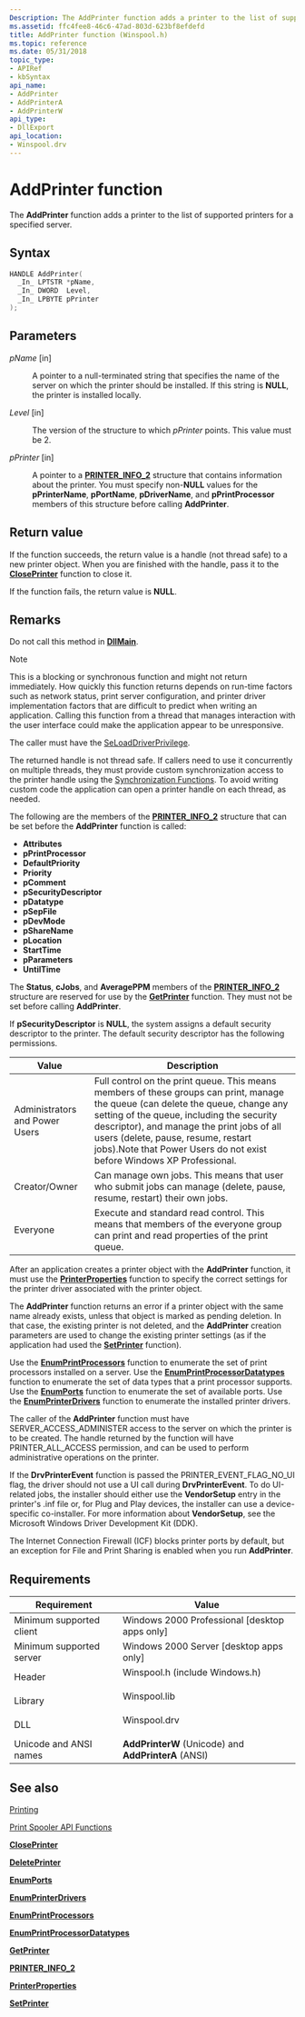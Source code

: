 ```yaml
---
Description: The AddPrinter function adds a printer to the list of supported printers for a specified server.
ms.assetid: ffc4fee8-46c6-47ad-803d-623bf8efdefd
title: AddPrinter function (Winspool.h)
ms.topic: reference
ms.date: 05/31/2018
topic_type: 
- APIRef
- kbSyntax
api_name: 
- AddPrinter
- AddPrinterA
- AddPrinterW
api_type: 
- DllExport
api_location: 
- Winspool.drv
---
```


# AddPrinter function

The **AddPrinter** function adds a printer to the list of supported printers for a specified server.

## Syntax


```C++
HANDLE AddPrinter(
  _In_ LPTSTR *pName,
  _In_ DWORD  Level,
  _In_ LPBYTE pPrinter
);
```



## Parameters

<dl> <dt>

*pName* \[in\]
</dt> <dd>

A pointer to a null-terminated string that specifies the name of the server on which the printer should be installed. If this string is **NULL**, the printer is installed locally.

</dd> <dt>

*Level* \[in\]
</dt> <dd>

The version of the structure to which *pPrinter* points. This value must be 2.

</dd> <dt>

*pPrinter* \[in\]
</dt> <dd>

A pointer to a [**PRINTER\_INFO\_2**](printer-info-2.md) structure that contains information about the printer. You must specify non-**NULL** values for the **pPrinterName**, **pPortName**, **pDriverName**, and **pPrintProcessor** members of this structure before calling **AddPrinter**.

</dd> </dl>

## Return value

If the function succeeds, the return value is a handle (not thread safe) to a new printer object. When you are finished with the handle, pass it to the [**ClosePrinter**](closeprinter.md) function to close it.

If the function fails, the return value is **NULL**.

## Remarks

Do not call this method in [**DllMain**](/windows/desktop/Dlls/dllmain).

> [!Note]  
> This is a blocking or synchronous function and might not return immediately. How quickly this function returns depends on run-time factors such as network status, print server configuration, and printer driver implementation factors that are difficult to predict when writing an application. Calling this function from a thread that manages interaction with the user interface could make the application appear to be unresponsive.

 

The caller must have the [SeLoadDriverPrivilege](/windows/desktop/SecAuthZ/authorization-constants).

The returned handle is not thread safe. If callers need to use it concurrently on multiple threads, they must provide custom synchronization access to the printer handle using the [Synchronization Functions](/windows/desktop/Sync/synchronization-functions). To avoid writing custom code the application can open a printer handle on each thread, as needed.

The following are the members of the [**PRINTER\_INFO\_2**](printer-info-2.md) structure that can be set before the **AddPrinter** function is called:

-   **Attributes**
-   **pPrintProcessor**
-   **DefaultPriority**
-   **Priority**
-   **pComment**
-   **pSecurityDescriptor**
-   **pDatatype**
-   **pSepFile**
-   **pDevMode**
-   **pShareName**
-   **pLocation**
-   **StartTime**
-   **pParameters**
-   **UntilTime**

The **Status**, **cJobs**, and **AveragePPM** members of the [**PRINTER\_INFO\_2**](printer-info-2.md) structure are reserved for use by the [**GetPrinter**](getprinter.md) function. They must not be set before calling **AddPrinter**.

If **pSecurityDescriptor** is **NULL**, the system assigns a default security descriptor to the printer. The default security descriptor has the following permissions.



| Value                          | Description                                                                                                                                                                                                                                                                                                                                            |
|--------------------------------|--------------------------------------------------------------------------------------------------------------------------------------------------------------------------------------------------------------------------------------------------------------------------------------------------------------------------------------------------------|
| Administrators and Power Users | Full control on the print queue. This means members of these groups can print, manage the queue (can delete the queue, change any setting of the queue, including the security descriptor), and manage the print jobs of all users (delete, pause, resume, restart jobs).Note that Power Users do not exist before Windows XP Professional.<br/> |
| Creator/Owner                  | Can manage own jobs. This means that user who submit jobs can manage (delete, pause, resume, restart) their own jobs.                                                                                                                                                                                                                                  |
| Everyone                       | Execute and standard read control. This means that members of the everyone group can print and read properties of the print queue.                                                                                                                                                                                                                     |



 

After an application creates a printer object with the **AddPrinter** function, it must use the [**PrinterProperties**](printerproperties.md) function to specify the correct settings for the printer driver associated with the printer object.

The **AddPrinter** function returns an error if a printer object with the same name already exists, unless that object is marked as pending deletion. In that case, the existing printer is not deleted, and the **AddPrinter** creation parameters are used to change the existing printer settings (as if the application had used the [**SetPrinter**](setprinter.md) function).

Use the [**EnumPrintProcessors**](enumprintprocessors.md) function to enumerate the set of print processors installed on a server. Use the [**EnumPrintProcessorDatatypes**](enumprintprocessordatatypes.md) function to enumerate the set of data types that a print processor supports. Use the [**EnumPorts**](enumports.md) function to enumerate the set of available ports. Use the [**EnumPrinterDrivers**](enumprinterdrivers.md) function to enumerate the installed printer drivers.

The caller of the **AddPrinter** function must have SERVER\_ACCESS\_ADMINISTER access to the server on which the printer is to be created. The handle returned by the function will have PRINTER\_ALL\_ACCESS permission, and can be used to perform administrative operations on the printer.

If the **DrvPrinterEvent** function is passed the PRINTER\_EVENT\_FLAG\_NO\_UI flag, the driver should not use a UI call during **DrvPrinterEvent**. To do UI-related jobs, the installer should either use the **VendorSetup** entry in the printer's .inf file or, for Plug and Play devices, the installer can use a device-specific co-installer. For more information about **VendorSetup**, see the Microsoft Windows Driver Development Kit (DDK).

The Internet Connection Firewall (ICF) blocks printer ports by default, but an exception for File and Print Sharing is enabled when you run **AddPrinter**.

## Requirements



| Requirement | Value |
|-------------------------------------|-----------------------------------------------------------------------------------------------------------|
| Minimum supported client<br/> | Windows 2000 Professional \[desktop apps only\]<br/>                                                |
| Minimum supported server<br/> | Windows 2000 Server \[desktop apps only\]<br/>                                                      |
| Header<br/>                   | <dl> <dt>Winspool.h (include Windows.h)</dt> </dl> |
| Library<br/>                  | <dl> <dt>Winspool.lib</dt> </dl>                   |
| DLL<br/>                      | <dl> <dt>Winspool.drv</dt> </dl>                   |
| Unicode and ANSI names<br/>   | **AddPrinterW** (Unicode) and **AddPrinterA** (ANSI)<br/>                                           |



## See also

<dl> <dt>

[Printing](printdocs-printing.md)
</dt> <dt>

[Print Spooler API Functions](printing-and-print-spooler-functions.md)
</dt> <dt>

[**ClosePrinter**](closeprinter.md)
</dt> <dt>

[**DeletePrinter**](deleteprinter.md)
</dt> <dt>

[**EnumPorts**](enumports.md)
</dt> <dt>

[**EnumPrinterDrivers**](enumprinterdrivers.md)
</dt> <dt>

[**EnumPrintProcessors**](enumprintprocessors.md)
</dt> <dt>

[**EnumPrintProcessorDatatypes**](enumprintprocessordatatypes.md)
</dt> <dt>

[**GetPrinter**](getprinter.md)
</dt> <dt>

[**PRINTER\_INFO\_2**](printer-info-2.md)
</dt> <dt>

[**PrinterProperties**](printerproperties.md)
</dt> <dt>

[**SetPrinter**](setprinter.md)
</dt> </dl>

 

